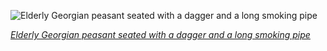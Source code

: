 
![Elderly Georgian peasant seated with a dagger and a long smoking pipe](https://upload.wikimedia.org/wikipedia/commons/thumb/2/20/Old_peasant_with_dagger_and_long_smoking_pipe%2C_Mestia%2C_Svanetia%2C_Georgia_%28Republic%29.jpg/600px-Old_peasant_with_dagger_and_long_smoking_pipe%2C_Mestia%2C_Svanetia%2C_Georgia_%28Republic%29.jpg)

*[Elderly Georgian peasant seated with a dagger and a long smoking pipe](https://wikipedia.org/wiki/File:Old_peasant_with_dagger_and_long_smoking_pipe,_Mestia,_Svanetia,_Georgia_(Republic).jpg)*
